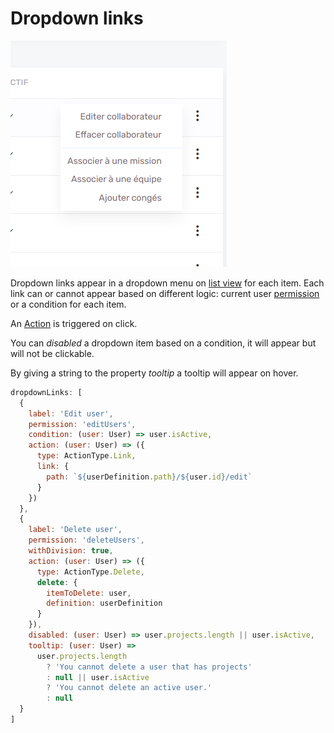 # Dropdown links

![Dropdown links](../assets/images/list/dropdown-links.png)

Dropdown links appear in a dropdown menu on [list view](list/list.md) for each item. Each link can or cannot appear based on different logic: current user [permission](features/roles-and-permissions.md) or a condition for each item.

An [Action](features/actions.md) is triggered on click.

You can _disabled_ a dropdown item based on a condition, it will appear but will not be clickable.

By giving a string to the property _tooltip_ a tooltip will appear on hover.

```js
dropdownLinks: [
  {
    label: 'Edit user',
    permission: 'editUsers',
    condition: (user: User) => user.isActive,
    action: (user: User) => ({
      type: ActionType.Link,
      link: {
        path: `${userDefinition.path}/${user.id}/edit`
      }
    })
  },
  {
    label: 'Delete user',
    permission: 'deleteUsers',
    withDivision: true,
    action: (user: User) => ({
      type: ActionType.Delete,
      delete: {
        itemToDelete: user,
        definition: userDefinition
      }
    }),
    disabled: (user: User) => user.projects.length || user.isActive,
    tooltip: (user: User) =>
      user.projects.length
        ? 'You cannot delete a user that has projects'
        : null || user.isActive
        ? 'You cannot delete an active user.'
        : null
  }
]
```
